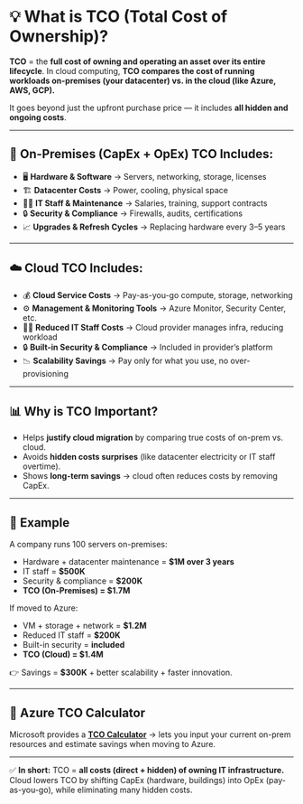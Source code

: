 # 💡 **What is TCO (Total Cost of Ownership)?**

**TCO** = the **full cost of owning and operating an asset over its entire lifecycle**.
In cloud computing, **TCO compares the cost of running workloads on-premises (your datacenter) vs. in the cloud (like Azure, AWS, GCP).**

It goes beyond just the upfront purchase price — it includes **all hidden and ongoing costs**.

---

## 🏢 **On-Premises (CapEx + OpEx) TCO Includes:**

* 🖥️ **Hardware & Software** → Servers, networking, storage, licenses
* 🏗️ **Datacenter Costs** → Power, cooling, physical space
* 👨‍💻 **IT Staff & Maintenance** → Salaries, training, support contracts
* 🔒 **Security & Compliance** → Firewalls, audits, certifications
* 📈 **Upgrades & Refresh Cycles** → Replacing hardware every 3–5 years

---

## ☁️ **Cloud TCO Includes:**

* 💰 **Cloud Service Costs** → Pay-as-you-go compute, storage, networking
* ⚙️ **Management & Monitoring Tools** → Azure Monitor, Security Center, etc.
* 👨‍💻 **Reduced IT Staff Costs** → Cloud provider manages infra, reducing workload
* 🔒 **Built-in Security & Compliance** → Included in provider’s platform
* 📉 **Scalability Savings** → Pay only for what you use, no over-provisioning

---

## 📊 **Why is TCO Important?**

* Helps **justify cloud migration** by comparing true costs of on-prem vs. cloud.
* Avoids **hidden costs surprises** (like datacenter electricity or IT staff overtime).
* Shows **long-term savings** → cloud often reduces costs by removing CapEx.

---

## 📌 **Example**

A company runs 100 servers on-premises:

* Hardware + datacenter maintenance = **\$1M over 3 years**
* IT staff = **\$500K**
* Security & compliance = **\$200K**
* **TCO (On-Premises) = \$1.7M**

If moved to Azure:

* VM + storage + network = **\$1.2M**
* Reduced IT staff = **\$200K**
* Built-in security = **included**
* **TCO (Cloud) = \$1.4M**

👉 Savings = **\$300K** + better scalability + faster innovation.

---

## 🔧 **Azure TCO Calculator**

Microsoft provides a **[TCO Calculator](https://azure.microsoft.com/en-us/pricing/tco-calculator/)** → lets you input your current on-prem resources and estimate savings when moving to Azure.

---

✅ **In short:**
TCO = **all costs (direct + hidden) of owning IT infrastructure.**
Cloud lowers TCO by shifting CapEx (hardware, buildings) into OpEx (pay-as-you-go), while eliminating many hidden costs.
